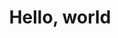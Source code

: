 ---
title: 'Hello, world'
layout: 'layouts/home.html'
metaDesc: 'Luke Larsen Online Portfolio and Blog'
color: 'var(--color-home)'
intro:
    main: 'Luke Larsen'
    summary: 'UX + Front End'
    image: './src/images/page-headers/home.jpg'
    imageAlt: 'Luke Larsen UX + Front End'
---